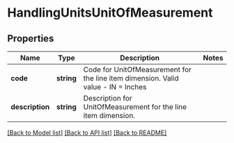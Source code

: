 # HandlingUnitsUnitOfMeasurement

## Properties
Name | Type | Description | Notes
------------ | ------------- | ------------- | -------------
**code** | **string** | Code for UnitOfMeasurement for the line item dimension. Valid value - IN &#x3D; Inches | 
**description** | **string** | Description for UnitOfMeasurement for the line item dimension. | 

[[Back to Model list]](../../README.md#documentation-for-models) [[Back to API list]](../../README.md#documentation-for-api-endpoints) [[Back to README]](../../README.md)

